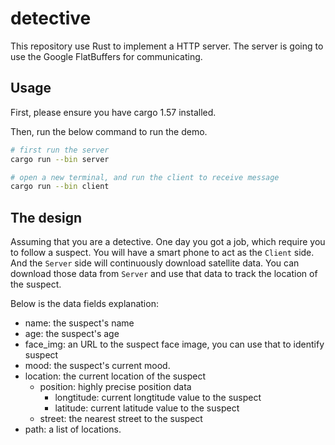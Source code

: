 # detective

This repository use Rust to implement a HTTP server.
The server is going to use the Google FlatBuffers for communicating.

## Usage

First, please ensure you have cargo 1.57 installed.

Then, run the below command to run the demo.

```bash
# first run the server
cargo run --bin server

# open a new terminal, and run the client to receive message
cargo run --bin client
```

## The design

Assuming that you are a detective.
One day you got a job, which require you to follow a suspect.
You will have a smart phone to act as the `Client` side.
And the `Server` side will continuously download satellite data.
You can download those data from `Server` and use that data to track the location
of the suspect.

Below is the data fields explanation:

- name: the suspect's name
- age: the suspect's age
- face_img: an URL to the suspect face image, you can use that to identify suspect
- mood: the suspect's current mood.
- location: the current location of the suspect
    - position: highly precise position data
      - longtitude: current longtitude value to the suspect
      - latitude: current latitude value to the suspect
    - street: the nearest street to the suspect
- path: a list of locations.
